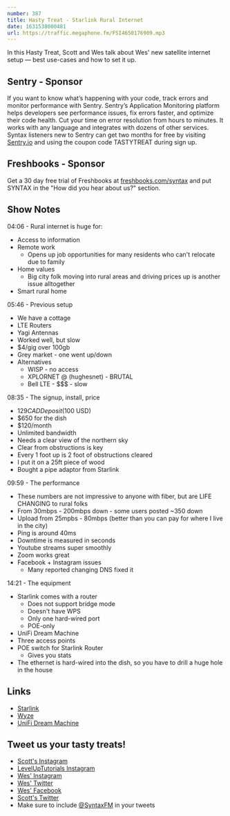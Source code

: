 ```yaml
---
number: 387
title: Hasty Treat - Starlink Rural Internet
date: 1631538000481
url: https://traffic.megaphone.fm/FSI4650176909.mp3
---
```


In this Hasty Treat, Scott and Wes talk about Wes' new satellite internet setup — best use-cases and how to set it up.

## Sentry - Sponsor
If you want to know what’s happening with your code, track errors and monitor performance with Sentry. Sentry’s Application Monitoring platform helps developers see performance issues, fix errors faster, and optimize their code health. Cut your time on error resolution from hours to minutes. It works with any language and integrates with dozens of other services. Syntax listeners new to Sentry can get two months for  free by visiting [Sentry.io](https://sentry.io) and using the coupon code TASTYTREAT during sign up.

## Freshbooks - Sponsor
Get a 30 day free trial of Freshbooks at [freshbooks.com/syntax](https://freshbooks.com/syntax) and put SYNTAX in the "How did you hear about us?" section.

## Show Notes
04:06 - Rural internet is huge for:
* Access to information
* Remote work
  * Opens up job opportunities for many residents who can't relocate due to family
* Home values
  * Big city folk moving into rural areas and driving prices up is another issue alltogether
* Smart rural home

05:46 - Previous setup
* We have a cottage
* LTE Routers
* Yagi Antennas
* Worked well, but slow
* $4/gig over 100gb
* Grey market - one went up/down
* Alternatives
  * WISP - no access
  * XPLORNET @ (hughesnet) - BRUTAL
  * Bell LTE - $$$ - slow

08:35 - The signup, install, price
* $129 CAD Deposit ($100 USD)
* $650 for the dish
* $120/month
* Unlimited bandwidth
* Needs a clear view of the northern sky
* Clear from obstructions is key
* Every 1 foot up is 2 foot of obstructions cleared
* I put it on a 25ft piece of wood
* Bought a pipe adaptor from Starlink

09:59 - The performance
* These numbers are not impressive to anyone with fiber, but are LIFE CHANGING to rural folks
* From 30mbps - 200mbps down - some users posted ~350 down
* Upload from 25mpbs - 80mbps (better than you can pay for where I live in the city)
* Ping is around 40ms
* Downtime is measured in seconds
* Youtube streams super smoothly
* Zoom works great
* Facebook + Instagram issues
  * Many reported changing DNS fixed it

14:21 - The equipment
* Starlink comes with a router
  * Does not support bridge mode
  * Doesn't have WPS
  * Only one hard-wired port
  * POE-only
* UniFi Dream Machine
* Three access points
* POE switch for Starlink Router
  * Gives you stats
* The ethernet is hard-wired into the dish, so you have to drill a huge hole in the house

## Links
* [Starlink](https://www.starlink.com/)
* [Wyze](https://wyze.com/)
* [UniFi Dream Machine](https://store.ui.com/collections/unifi-network-unifi-os-consoles/products/unifi-dream-machine)

## Tweet us your tasty treats!
* [Scott's Instagram](https://www.instagram.com/stolinski/)
* [LevelUpTutorials Instagram](https://www.instagram.com/LevelUpTutorials/)
* [Wes' Instagram](https://www.instagram.com/wesbos/)
* [Wes' Twitter](https://twitter.com/wesbos)
* [Wes' Facebook](https://www.facebook.com/wesbos.developer)
* [Scott's Twitter](https://twitter.com/stolinski)
* Make sure to include [@SyntaxFM](https://twitter.com/SyntaxFM) in your tweets